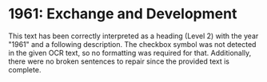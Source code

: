  # 1961: Exchange and Development

This text has been correctly interpreted as a heading (Level 2) with the year "1961" and a following description. The checkbox symbol was not detected in the given OCR text, so no formatting was required for that. Additionally, there were no broken sentences to repair since the provided text is complete.
